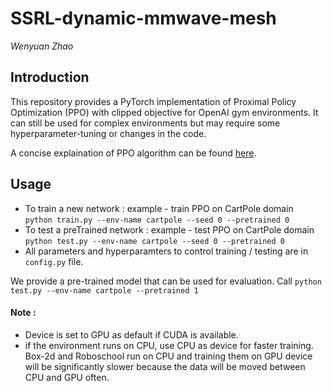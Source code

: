 # SSRL-dynamic-mmwave-mesh
_Wenyuan Zhao_

## Introduction

This repository provides a PyTorch implementation of Proximal Policy Optimization (PPO) with clipped objective for OpenAI gym environments. It can still be used for complex environments but may require some hyperparameter-tuning or changes in the code.

A concise explaination of PPO algorithm can be found [here](https://stackoverflow.com/questions/46422845/what-is-the-way-to-understand-proximal-policy-optimization-algorithm-in-rl).


## Usage

- To train a new network : example - train PPO on CartPole domain   
`python train.py --env-name cartpole --seed 0 --pretrained 0`
- To test a preTrained network : example - test PPO on CartPole domain   
`python test.py --env-name cartpole --seed 0 --pretrained 0`
- All parameters and hyperparamters to control training / testing are in `config.py` file.

We provide a pre-trained model that can be used for evaluation. 
Call `python test.py --env-name cartpole --pretrained 1`

#### Note :
  - Device is set to GPU as default if CUDA is available.
  - if the environment runs on CPU, use CPU as device for faster training. Box-2d and Roboschool run on CPU and training them on GPU device will be significantly slower because the data will be moved between CPU and GPU often.
